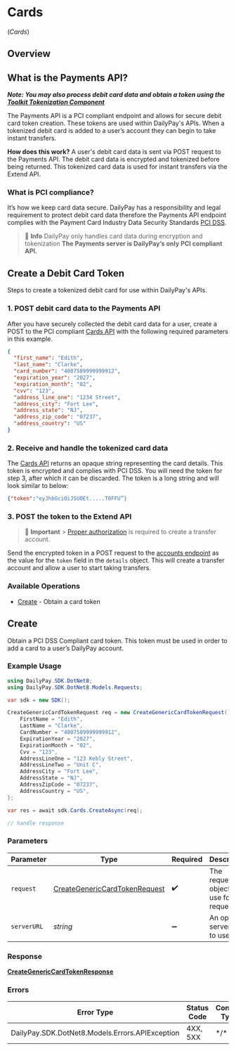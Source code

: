 # Cards
(*Cards*)

## Overview

## What is the Payments API?

**_Note: You may also process debit card data and obtain a token using the [Toolkit Tokenization Component](/#tag/Tokenization)_**

The Payments API is a PCI compliant endpoint and allows for secure debit card token creation. These tokens are used within DailyPay's APIs. When a tokenized debit card is added to a user’s account they can begin to take instant transfers.

**How does this work?** A user's debit card data is sent via POST request to the Payments API. The debit card data is encrypted and tokenized before being returned. This tokenized card data is used for instant transfers via the Extend API.

### What is PCI compliance?

It’s how we keep card data secure. DailyPay has a responsibility and legal requirement to protect debit card data therefore the Payments API endpoint complies with the Payment Card Industry Data Security Standards [PCI DSS](https://www.pcisecuritystandards.org/).

> 📘 **Info**
> DailyPay only handles card data during encryption and tokenization
> **The Payments server is DailyPay’s only PCI compliant API.**

## Create a Debit Card Token

Steps to create a tokenized debit card for use within DailyPay's APIs.

### 1. POST debit card data to the Payments API

After you have securely collected the debit card data for a user, create a POST to the PCI compliant [Cards API](/#tag/Cards/Create-a-Debit-Card-Token) with the following required parameters in this example.

```json
{
  "first_name": "Edith",
  "last_name": "Clarke",
  "card_number": "4007589999999912",
  "expiration_year": "2027",
  "expiration_month": "02",
  "cvv": "123",
  "address_line_one": "1234 Street",
  "address_city": "Fort Lee",
  "address_state": "NJ",
  "address_zip_code": "07237",
  "address_country": "US"
}
```

### 2. Receive and handle the tokenized card data

The [Cards API](/#tag/Cards/Create-a-Debit-Card-Token) returns an opaque string representing the card details. This token is encrypted and complies with PCI DSS. You will need the token for step 3, after which it can be discarded. The token is a long string and will look similar to below:

```json
{"token":"eyJhbGciOiJSU0Et.....T0FFU”}
```

### 3. POST the token to the Extend API

> 📘 **Important** > [Proper authorization](/#tag/Authentication) is required to create a transfer account.

Send the encrypted token in a POST request to the [accounts endpoint](/#tag/Accounts/operation/createAccount) as the value for the `token` field in the `details` object. This will create a transfer account and allow a user to start taking transfers.


### Available Operations

* [Create](#create) - Obtain a card token

## Create

Obtain a PCI DSS Compliant card token. This token must be used in order to add a card to a user’s DailyPay account.

### Example Usage

<!-- UsageSnippet language="csharp" operationID="createGenericCardToken" method="post" path="/cards/generic" -->
```csharp
using DailyPay.SDK.DotNet8;
using DailyPay.SDK.DotNet8.Models.Requests;

var sdk = new SDK();

CreateGenericCardTokenRequest req = new CreateGenericCardTokenRequest() {
    FirstName = "Edith",
    LastName = "Clarke",
    CardNumber = "4007589999999912",
    ExpirationYear = "2027",
    ExpirationMonth = "02",
    Cvv = "123",
    AddressLineOne = "123 Kebly Street",
    AddressLineTwo = "Unit C",
    AddressCity = "Fort Lee",
    AddressState = "NJ",
    AddressZipCode = "07237",
    AddressCountry = "US",
};

var res = await sdk.Cards.CreateAsync(req);

// handle response
```

### Parameters

| Parameter                                                                               | Type                                                                                    | Required                                                                                | Description                                                                             |
| --------------------------------------------------------------------------------------- | --------------------------------------------------------------------------------------- | --------------------------------------------------------------------------------------- | --------------------------------------------------------------------------------------- |
| `request`                                                                               | [CreateGenericCardTokenRequest](../../Models/Requests/CreateGenericCardTokenRequest.md) | :heavy_check_mark:                                                                      | The request object to use for the request.                                              |
| `serverURL`                                                                             | *string*                                                                                | :heavy_minus_sign:                                                                      | An optional server URL to use.                                                          |

### Response

**[CreateGenericCardTokenResponse](../../Models/Requests/CreateGenericCardTokenResponse.md)**

### Errors

| Error Type                                      | Status Code                                     | Content Type                                    |
| ----------------------------------------------- | ----------------------------------------------- | ----------------------------------------------- |
| DailyPay.SDK.DotNet8.Models.Errors.APIException | 4XX, 5XX                                        | \*/\*                                           |